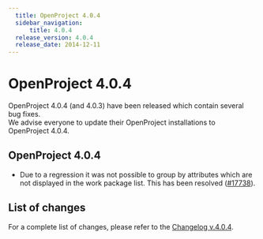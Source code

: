```yaml
---
  title: OpenProject 4.0.4
  sidebar_navigation:
      title: 4.0.4
  release_version: 4.0.4
  release_date: 2014-12-11
---
```


# OpenProject 4.0.4

OpenProject 4.0.4 (and 4.0.3) have been released which contain several
bug fixes.  
We advise everyone to update their OpenProject installations to
OpenProject 4.0.4.

## OpenProject 4.0.4

  - Due to a regression it was not possible to group by attributes which
    are not displayed in the work package list. This has been resolved
    ([#17738](https://community.openproject.org/work_packages/17738 "500 on WP table on grouping by non displayed column (closed)")).

## List of changes

For a complete list of changes, please refer to the 
[Changelog v.4.0.4](https://community.openproject.org/versions/559).


